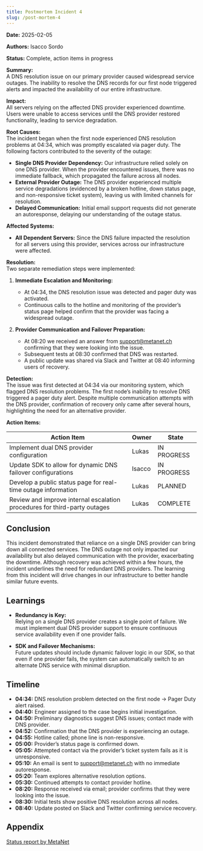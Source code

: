 ```yaml
---
title: Postmortem Incident 4
slug: /post-mortem-4
---
```


**Date:** 2025-02-05

**Authors:** Isacco Sordo

**Status:** Complete, action items in progress

**Summary:**  
A DNS resolution issue on our primary provider caused widespread service outages. The inability to resolve the DNS records for our first node triggered alerts and impacted the availability of our entire infrastructure.

**Impact:**  
All servers relying on the affected DNS provider experienced downtime. Users were unable to access services until the DNS provider restored functionality, leading to service degradation.

**Root Causes:**  
The incident began when the first node experienced DNS resolution problems at 04:34, which was promptly escalated via pager duty. The following factors contributed to the severity of the outage:

- **Single DNS Provider Dependency:** Our infrastructure relied solely on one DNS provider. When the provider encountered issues, there was no immediate fallback, which propagated the failure across all nodes.
- **External Provider Outage:** The DNS provider experienced multiple service degradations (evidenced by a broken hotline, down status page, and non-responsive ticket system), leaving us with limited channels for resolution.
- **Delayed Communication:** Initial email support requests did not generate an autoresponse, delaying our understanding of the outage status.

**Affected Systems:**

- **All Dependent Servers:** Since the DNS failure impacted the resolution for all servers using this provider, services across our infrastructure were affected.

**Resolution:**  
Two separate remediation steps were implemented:

1. **Immediate Escalation and Monitoring:**

   - At 04:34, the DNS resolution issue was detected and pager duty was activated.
   - Continuous calls to the hotline and monitoring of the provider’s status page helped confirm that the provider was facing a widespread outage.

2. **Provider Communication and Failover Preparation:**
   - At 08:20 we received an answer from support@metanet.ch confirming that they were looking into the issue.
   - Subsequent tests at 08:30 confirmed that DNS was restarted.
   - A public update was shared via Slack and Twitter at 08:40 informing users of recovery.

**Detection:**  
The issue was first detected at 04:34 via our monitoring system, which flagged DNS resolution problems. The first node’s inability to resolve DNS triggered a pager duty alert. Despite multiple communication attempts with the DNS provider, confirmation of recovery only came after several hours, highlighting the need for an alternative provider.

**Action Items:**

| Action Item                                                               | Owner  | State       |
| ------------------------------------------------------------------------- | ------ | ----------- |
| Implement dual DNS provider configuration                                 | Lukas  | IN PROGRESS |
| Update SDK to allow for dynamic DNS failover configurations               | Isacco | IN PROGRESS |
| Develop a public status page for real-time outage information             | Lukas  | PLANNED     |
| Review and improve internal escalation procedures for third-party outages | Lukas  | COMPLETE    |

## Conclusion

This incident demonstrated that reliance on a single DNS provider can bring down all connected services. The DNS outage not only impacted our availability but also delayed communication with the provider, exacerbating the downtime. Although recovery was achieved within a few hours, the incident underlines the need for redundant DNS providers. The learning from this incident will drive changes in our infrastructure to better handle similar future events.

## Learnings

- **Redundancy is Key:**  
  Relying on a single DNS provider creates a single point of failure. We must implement dual DNS provider support to ensure continuous service availability even if one provider fails.

- **SDK and Failover Mechanisms:**  
  Future updates should include dynamic failover logic in our SDK, so that even if one provider fails, the system can automatically switch to an alternate DNS service with minimal disruption.

## Timeline

- **04:34:** DNS resolution problem detected on the first node → Pager Duty alert raised.
- **04:40:** Engineer assigned to the case begins initial investigation.
- **04:50:** Preliminary diagnostics suggest DNS issues; contact made with DNS provider.
- **04:52:** Confirmation that the DNS provider is experiencing an outage.
- **04:55:** Hotline called; phone line is non-responsive.
- **05:00:** Provider’s status page is confirmed down.
- **05:05:** Attempted contact via the provider’s ticket system fails as it is unresponsive.
- **05:10:** An email is sent to support@metanet.ch with no immediate autoresponse.
- **05:20:** Team explores alternative resolution options.
- **05:30:** Continued attempts to contact provider hotline.
- **08:20:** Response received via email; provider confirms that they were looking into the issue.
- **08:30:** Initial tests show positive DNS resolution across all nodes.
- **08:40:** Update posted on Slack and Twitter confirming service recovery.

## Appendix

[Status report by MetaNet](https://support.metanet.ch/statusMessage-592.html)
